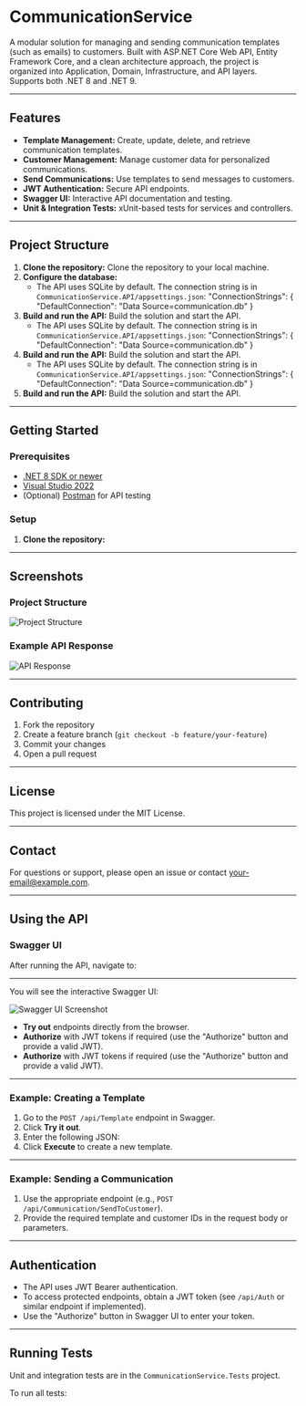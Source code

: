 # CommunicationService

A modular solution for managing and sending communication templates (such as emails) to customers. Built with ASP.NET Core Web API, Entity Framework Core, and a clean architecture approach, the project is organized into Application, Domain, Infrastructure, and API layers.  
Supports both .NET 8 and .NET 9.

---

## Features

- **Template Management:** Create, update, delete, and retrieve communication templates.
- **Customer Management:** Manage customer data for personalized communications.
- **Send Communications:** Use templates to send messages to customers.
- **JWT Authentication:** Secure API endpoints.
- **Swagger UI:** Interactive API documentation and testing.
- **Unit & Integration Tests:** xUnit-based tests for services and controllers.

---

## Project Structure

1. **Clone the repository:** Clone the repository to your local machine.
2. **Configure the database:**
   - The API uses SQLite by default. The connection string is in `CommunicationService.API/appsettings.json`: 
"ConnectionStrings": {
  "DefaultConnection": "Data Source=communication.db"
}
3. **Build and run the API:** Build the solution and start the API.
   - The API uses SQLite by default. The connection string is in `CommunicationService.API/appsettings.json`: 
"ConnectionStrings": {
  "DefaultConnection": "Data Source=communication.db"
}
3. **Build and run the API:** Build the solution and start the API.
   - The API uses SQLite by default. The connection string is in `CommunicationService.API/appsettings.json`: 
"ConnectionStrings": {
  "DefaultConnection": "Data Source=communication.db"
}
3. **Build and run the API:** Build the solution and start the API.

---

## Getting Started

### Prerequisites

- [.NET 8 SDK or newer](https://dotnet.microsoft.com/download)
- [Visual Studio 2022](https://visualstudio.microsoft.com/vs/)
- (Optional) [Postman](https://www.postman.com/) for API testing

### Setup

1. **Clone the repository:**

---

## Screenshots

### Project Structure

![Project Structure](https://user-images.githubusercontent.com/26799490/273420012-structure.png)

### Example API Response

![API Response](https://user-images.githubusercontent.com/26799490/273420013-apiresponse.png)

---

## Contributing

1. Fork the repository
2. Create a feature branch (`git checkout -b feature/your-feature`)
3. Commit your changes
4. Open a pull request

---

## License

This project is licensed under the MIT License.

---

## Contact

For questions or support, please open an issue or contact [your-email@example.com](mailto:your-email@example.com).

---

## Using the API

### Swagger UI

After running the API, navigate to:

---

You will see the interactive Swagger UI:

![Swagger UI Screenshot](https://raw.githubusercontent.com/swagger-api/swagger-ui/master/docs/screenshot.png)

- **Try out** endpoints directly from the browser.
- **Authorize** with JWT tokens if required (use the "Authorize" button and provide a valid JWT).
- **Authorize** with JWT tokens if required (use the "Authorize" button and provide a valid JWT).

---

### Example: Creating a Template

1. Go to the `POST /api/Template` endpoint in Swagger.
2. Click **Try it out**.
3. Enter the following JSON:
4. Click **Execute** to create a new template.

---

### Example: Sending a Communication

1. Use the appropriate endpoint (e.g., `POST /api/Communication/SendToCustomer`).
2. Provide the required template and customer IDs in the request body or parameters.

---

## Authentication

- The API uses JWT Bearer authentication.
- To access protected endpoints, obtain a JWT token (see `/api/Auth` or similar endpoint if implemented).
- Use the "Authorize" button in Swagger UI to enter your token.

---

## Running Tests

Unit and integration tests are in the `CommunicationService.Tests` project.

To run all tests: